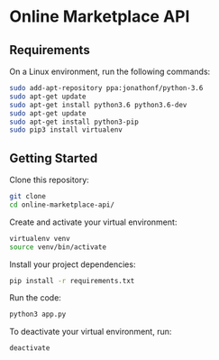 # Online Marketplace API

## Requirements

On a Linux environment, run the following commands:
```bash
sudo add-apt-repository ppa:jonathonf/python-3.6
sudo apt-get update
sudo apt-get install python3.6 python3.6-dev
sudo apt-get update
sudo apt-get install python3-pip
sudo pip3 install virtualenv
```

## Getting Started

Clone this repository:
```bash
git clone 
cd online-marketplace-api/
```
Create and activate your virtual environment:
```bash
virtualenv venv
source venv/bin/activate
```
Install your project dependencies:
```bash
pip install -r requirements.txt
```
Run the code:
```bash
python3 app.py
```
To deactivate your virtual environment, run:
```bash
deactivate
```